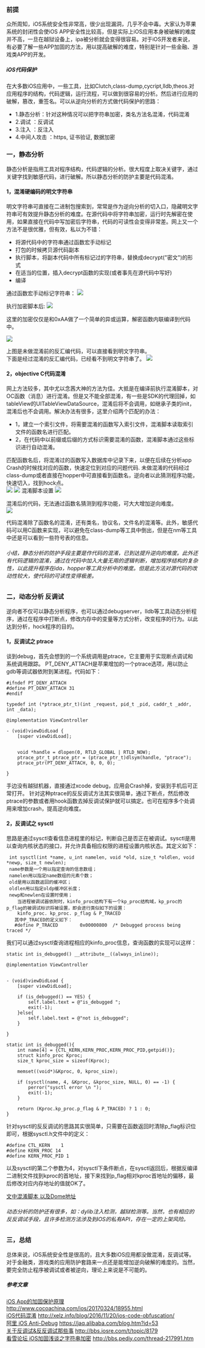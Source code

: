 ### 前提
众所周知，iOS系统安全性非常高，很少出现漏洞，几乎不会中毒。大家认为苹果系统的封闭性会使iOS APP安全性比较高，但是实际上iOS应用本身被破解的难度并不高，一旦在越狱设备上，ipa被分析就会变得很容易。对于iOS开发者来说，有必要了解一些APP加固的方法，用以提高破解的难度，特别是针对一些金融、游戏类APP的开发。
##### iOS代码保护
在大多数iOS应用中，一些工具，比如Clutch,class-dump,cycript,lldb,theos.对应用程序的结构，代码逻辑，运行流程，可以做到很容易的分析。然后进行应用的破解，篡改，重签名。可以从逆向分析的方式做代码保护的思路：

- 1.静态分析：针对这种情况可以把字符串加密，类名方法名混淆，代码混淆
- 2.调试	：反调试
- 3.注入	：反注入
- 4.中间人攻击 ：https, 证书验证, 数据加密

### 一，静态分析
静态分析是指用工具对程序结构，代码逻辑的分析。很大程度上取决关键字，通过关键字找到敏感代码，进行破解。所以静态分析的防护主要是代码混淆。
#### 1，混淆硬编码的明文字符串
明文字符串可直接在二进制包搜索到，常常是作为逆向分析的切入口，隐藏明文字符串可有效提升静态分析的难度。在源代码中将字符串加密，运行时先解密在使用，如果直接在代码中写加密后字符串，代码的可读性会变得非常差。网上又一个方法不是很优雅，但有效，私以为不错：

- 将源代码中的字符串通过函数宏手动标记
- 打包的时候拷贝源代码副本
- 执行脚本，将副本代码中所有标记过的字符串，替换成decrypt("密文")的形式
- 在适当的位置，插入decrypt函数的实现(或者事先在源代码中写好)
- 编译

通过函数宏手动标记字符串：
![](http://upload-images.jianshu.io/upload_images/1290895-d8abbe5308b8b541.png?imageMogr2/auto-orient/strip%7CimageView2/2/w/1240)

执行加密脚本后:
![](http://upload-images.jianshu.io/upload_images/1290895-6de44c1d0b2bbf9d.png?imageMogr2/auto-orient/strip%7CimageView2/2/w/1240)

这里的加密仅仅是和0xAA做了一个简单的异或运算，解密函数内联编译到代码中。

![](http://upload-images.jianshu.io/upload_images/1290895-63d0ff9d44c6144d.png?imageMogr2/auto-orient/strip%7CimageView2/2/w/1240)

上图是未做混淆前的反汇编代码，可以直接看到明文字符串。  
下面是经过混淆的反汇编代码，已经看不到明文字符串了。
![](http://upload-images.jianshu.io/upload_images/1290895-134eea0ebe802a1d.png?imageMogr2/auto-orient/strip%7CimageView2/2/w/1240)


#### 2，objective C代码混淆
网上方法较多，其中尤以念茜大神的方法为佳。大抵是在编译前执行混淆脚本，对OC函数（消息）进行混淆。但是又不能全部混淆，有一些是SDK的代理回掉，如tableView的UITableViewDataSource，混淆后将不会调用，如继承子类的init，混淆后也不会调用。解决办法有很多，这里介绍两个匹配的办法：  

- 1，建立一个索引文件，将需要混淆的函数写入索引文件，混淆脚本读取索引文件的函数名进行匹配。
- 2，在代码中以前缀或后缀的方式标识需要混淆的函数，混淆脚本通过这些标识进行自动混淆。

匹配函数名后，将混淆过的函数写入数据库中记录下来，以便在后续在分析app Crash的时候找对应的函数，快速定位到对应的问题代码.
未做混淆的代码经过class-dump或者直接在hopper中可直接看到函数名，逆向者以此猜测程序功能，快速切入，找到hock点。  
![](http://upload-images.jianshu.io/upload_images/1290895-c19b01ff25535650.png?imageMogr2/auto-orient/strip%7CimageView2/2/w/1240)
![](http://upload-images.jianshu.io/upload_images/1290895-a10e360437192b99.png?imageMogr2/auto-orient/strip%7CimageView2/2/w/1240)
混淆脚本设置
![](http://upload-images.jianshu.io/upload_images/1290895-6d8526b00f283d3b.png?imageMogr2/auto-orient/strip%7CimageView2/2/w/1240)

混淆后的代码，无法通过函数名猜测到程序功能，可大大增加逆向难度。  
![](http://upload-images.jianshu.io/upload_images/1290895-26a1ff45373c0840.png?imageMogr2/auto-orient/strip%7CimageView2/2/w/1240)

代码混淆除了函数名的混淆，还有类名，协议名，文件名的混淆等。此外，敏感代码可以用C函数来实现，可以避免在class-dump等工具中倒出，但是在nm等工具中还是可以看到一些符号表的信息。

###### 小结，静态分析的防护手段主要是作代码的混淆，已到达提升逆向的难度。此外还有代码逻辑的混淆，通过在代码中加入大量无用的逻辑判断，增加程序结构的复杂性，以此提升程序在ida，hopper等工具分析中的难度。但是此方法对源代码的改动性较大，使代码的可读性变得极差。

### 二，动态分析 反调试
逆向者不仅可以静态分析程序，也可以通过debugserver，lldb等工具动态分析程序，通过在程序中打断点，修改内存中的变量等方式分析，改变程序的行为。以此达到分析，hock程序的目的。
#### 1，反调试之 ptrace
谈到debug，首先会想到的一个系统调用是ptrace，它主要用于实现断点调试和系统调用跟踪。 PT_DENY_ATTACH是苹果增加的一个ptrace选项，用以防止gdb等调试器依附到某进程。代码如下：  

```
#ifndef PT_DENY_ATTACH
#define PT_DENY_ATTACH 31
#endif

typedef int (*ptrace_ptr_t)(int _request, pid_t _pid, caddr_t _addr, int _data);

@implementation ViewController

- (void)viewDidLoad {
    [super viewDidLoad];


    void *handle = dlopen(0, RTLD_GLOBAL | RTLD_NOW);
    ptrace_ptr_t ptrace_ptr = (ptrace_ptr_t)dlsym(handle, "ptrace");
    ptrace_ptr(PT_DENY_ATTACH, 0, 0, 0);

}
```
手边没有越狱机器，直接通过xcode debug，应用会Crash掉，安装到手机后可正常打开。 
针对这种ptrace的反反调试方法其实很简单，通过下断点，然后修改ptrace的参数或者用hook函数去掉反调试保护就可以搞定。也可在程序多个处调用来增加crash，提高逆向难度。

#### 2，反调试之 sysctl
思路是通过sysctl查看信息进程里的标记，判断自己是否正在被调试。sysctl是用以查询内核状态的接口，并允许具备相应权限的进程设置内核状态。其定义如下：

```
 int sysctl(int *name, u_int namelen, void *old, size_t *oldlen, void *newp, size_t newlen);
 name参数是一个用以指定查询的信息数组；
 namelen用以指定name数组的元素个数；
 old是用以函数返回的缓冲区；
 oldlen用以指定oldp缓冲区长度；
 newp和newlen在设置时使用；
 	当进程被调试器依附时，kinfo_proc结构下有一个kp_proc结构域，kp_proc的p_flag的被调试标识将被设置，即会进行类似如下的设置：
 	kinfo_proc. kp_proc. p_flag & P_TRACED
   其中P_TRACED的定义如下：
   #define P_TRACED        0x00000800  /* Debugged process being traced */
```
我们可以通过sysctl查询进程相应的kinfo_proc信息，查询函数的实现可以这样：

```
static int is_debugged() __attribute__((always_inline));

@implementation ViewController


- (void)viewDidLoad {
    [super viewDidLoad];

    if (is_debugged() == YES) {
        self.label.text = @"is_debugged ";
        exit(-1);
    }else{
        self.label.text = @"not is_debugged";
    }

}

static int is_debugged(){
    int name[4] = {CTL_KERN,KERN_PROC,KERN_PROC_PID,getpid()};
    struct kinfo_proc Kproc;
    size_t kproc_size = sizeof(Kproc);
    
    memset((void*)&Kproc, 0, kproc_size);
    
    if (sysctl(name, 4, &Kproc, &kproc_size, NULL, 0) == -1) {
        perror("sysctl error \n ");
        exit(-1);
    }
    
    return (Kproc.kp_proc.p_flag & P_TRACED) ? 1 : 0;
}

```
针对sysctl的反反调试的思路其实很简单，只需要在函数返回时清除p_flag标识位即可，根据sysctl.h文件中的定义：  

```
#define	CTL_KERN	1
#define	KERN_PROC 14
#define	KERN_PROC_PID 1
```
以及sysctl的第二个参数为4，对sysctl下条件断点，在sysctl返回后，根据反编译二进制文件找到kproc的首地址，接下来找到p_flag相对kproc首地址的偏移，最后修改对应内存地址的值就OK了。

[文中混淆脚本 以及Dome地址](https://github.com/guogh/iOSApplicationReinforcement)
###### 动态分析的防护还有很多，如：dylib注入检测，越狱检测等。当然，也有相应的反反调试手段，且许多检测方法涉及到iOS的私有API，存在一定的上架风险。

### 三，总结
总体来说，iOS系统安全性是很高的，且大多数iOS应用都没做混淆，反调试等。对于金融类，游戏类的应用防护套路来一点还是能增加逆向破解的难度的。当然，要完全防止程序被调试或者被逆向，理论上来说是不可能的。

##### 参考文章
[iOS App的加固保护原理](http://www.cocoachina.com/ios/20170324/18955.html) http://www.cocoachina.com/ios/20170324/18955.html  
[iOS代码混淆](http://xelz.info/blog/2016/11/20/ios-code-obfuscation/) http://xelz.info/blog/2016/11/20/ios-code-obfuscation/  
[阿里 iOS Anti-Debug](https://jaq.alibaba.com/blog.htm?id=53) https://jaq.alibaba.com/blog.htm?id=53  
[关于反调试&反反调试那些事](http://bbs.iosre.com/t/topic/8179)  http://bbs.iosre.com/t/topic/8179  
[看雪论坛 iOS加固浅谈之字符串加密](http://bbs.pediy.com/thread-217991.htm) http://bbs.pediy.com/thread-217991.htm